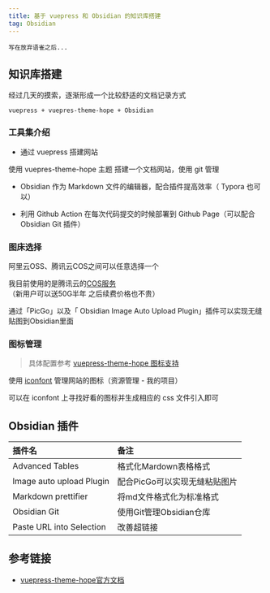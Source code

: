 ```yaml
---
title: 基于 vuepress 和 Obsidian 的知识库搭建
tag: Obsidian
---
```


```
写在放弃语雀之后...
```

## 知识库搭建

经过几天的摸索，逐渐形成一个比较舒适的文档记录方式

`vuepress + vuepres-theme-hope + Obsidian`

### 工具集介绍

- 通过 vuepress 搭建网站

使用 vuepres-theme-hope 主题 搭建一个文档网站，使用 git 管理

- Obsidian 作为 Markdown 文件的编辑器，配合插件提高效率（ Typora 也可以）

- 利用 Github Action 在每次代码提交的时候部署到  Github Page（可以配合 Obsidian Git 插件）

### 图床选择

阿里云OSS、腾讯云COS之间可以任意选择一个

我目前使用的是腾讯云的[COS服务][]（新用户可以送50G半年 之后续费价格也不贵）

通过「PicGo」以及「 Obsidian Image Auto Upload Plugin」插件可以实现无缝贴图到Obsidian里面

### 图标管理

> 具体配置参考 [vuepress-theme-hope 图标支持][]

使用 [iconfont][] 管理网站的图标（资源管理 - 我的项目）

可以在 iconfont 上寻找好看的图标并生成相应的 css 文件引入即可

## Obsidian 插件

| 插件名                      | 备注                |
| :----------------------- | :---------------- |
| Advanced Tables          | 格式化Mardown表格格式    |
| Image auto upload Plugin | 配合PicGo可以实现无缝粘贴图片 |
| Markdown prettifier      | 将md文件格式化为标准格式     |
| Obsidian Git             | 使用Git管理Obsidian仓库 |
| Paste URL into Selection | 改善超链接             |

## 参考链接

- [vuepress-theme-hope官方文档][]

​​<!-- +++++++++ 下面是引用式链接 +++++++++ -->

[vuepress-theme-hope官方文档]: https://vuepress-theme-hope.github.io/v2/zh/guide

[iconfont]: https://www.iconfont.cn/manage/index

[vuepress-theme-hope 图标支持]: https://vuepress-theme-hope.github.io/v2/zh/guide/interface/icon.html

[COS服务]: https://console.cloud.tencent.com/cos
